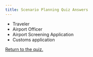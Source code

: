 ```yaml
---
title: Scenario Planning Quiz Answers
---
```


- Traveler
- Airport Officer
- Airport Screening Application
- Customs application

[Return to the quiz.](../)